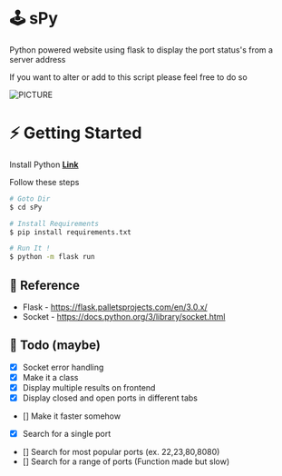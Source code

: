 # 🕹️ sPy
 Python powered website using flask to display the port status's from a server address

If you want to alter or add to this script please feel free to do so

![PICTURE](https://raw.githubusercontent.com/Quinny-J/telnet.live/main/snap.png)

# ⚡ Getting Started

Install Python **[Link](https://www.python.org/downloads/)**

Follow these steps

```bash
# Goto Dir
$ cd sPy

# Install Requirements
$ pip install requirements.txt

# Run It !
$ python -m flask run

```

## 📕 Reference 
- Flask - https://flask.palletsprojects.com/en/3.0.x/
- Socket - https://docs.python.org/3/library/socket.html

## 📝 Todo (maybe)
- [x] Socket error handling
- [x] Make it a class 
- [x] Display multiple results on frontend 
- [x] Display closed and open ports in different tabs
- [] Make it faster somehow
- [x] Search for a single port
- [] Search for most popular ports (ex. 22,23,80,8080)
- [] Search for a range of ports (Function made but slow)


